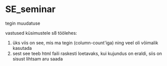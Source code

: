 # SE_seminar
tegin muudatuse

vastused küsimustele s8 töölehes:
1) üks viis on see, mis ma tegin (column-count'iga) ning veel oli võimalik <div> </div> kasutada
2) sest see teeb html faili raskesti loetavaks, kui kujundus on eraldi, siis on sisust lihtsam aru saada